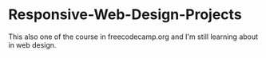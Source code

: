 # Responsive-Web-Design-Projects
This also one of the course in freecodecamp.org and I'm still learning about in web design.
